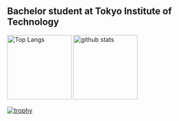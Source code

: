 ## Bachelor student at Tokyo Institute of Technology
<p align="left"> 
  <img alt="Top Langs" height="150px" src="https://github-readme-stats.vercel.app/api/top-langs/?username=yodai49&layout=compact&count_private=true&show_icons=true&theme=onedark" />
  <img alt="github stats" height="150px" src="https://github-readme-stats.vercel.app/api?username=yodai49&count_private=true&show_icons=true&show_icons=true&theme=onedark" />
</p>

[![trophy](https://github-profile-trophy.vercel.app/?username=yodai49&theme=onedark&column=7
)](https://github.com/ryo-ma/github-profile-trophy)
